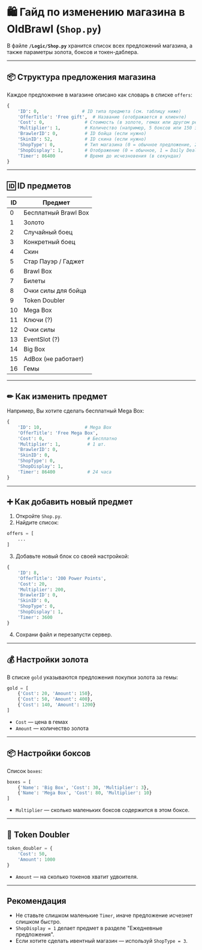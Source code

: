 # 🛍 Гайд по изменению магазина в OldBrawl (`Shop.py`)

В файле **`/Logic/Shop.py`** хранится список всех предложений магазина, а также параметры золота, боксов и токен-даблера.  

---

## 📦 Структура предложения магазина

Каждое предложение в магазине описано как словарь в списке `offers`:

```python
{
    'ID': 0,                # ID типа предмета (см. таблицу ниже)
    'OfferTitle': 'Free gift',  # Название (отображается в клиенте)
    'Cost': 0,               # Стоимость (в золоте, гемах или другом ресурсе)
    'Multiplier': 1,         # Количество (например, 5 боксов или 150 золота)
    'BrawlerID': 0,          # ID бойца (если нужно)
    'SkinID': 52,            # ID скина (если нужно)
    'ShopType': 0,           # Тип магазина (0 = обычное предложение, 2 = скин, 3 = Star Shop)
    'ShopDisplay': 1,        # Отображение (0 = обычное, 1 = Daily Deal)
    'Timer': 86400           # Время до исчезновения (в секундах)
}
```

---

## 🆔 ID предметов

| ID | Предмет              |
| -- | -------------------- |
| 0  | Бесплатный Brawl Box |
| 1  | Золото               |
| 2  | Случайный боец       |
| 3  | Конкретный боец      |
| 4  | Скин                 |
| 5  | Стар Пауэр / Гаджет  |
| 6  | Brawl Box            |
| 7  | Билеты               |
| 8  | Очки силы для бойца  |
| 9  | Token Doubler        |
| 10 | Mega Box             |
| 11 | Ключи (?)            |
| 12 | Очки силы            |
| 13 | EventSlot (?)        |
| 14 | Big Box              |
| 15 | AdBox (не работает)  |
| 16 | Гемы                 |

---

## ✏ Как изменить предмет

Например, Вы хотите сделать бесплатный Mega Box:

```python
{
    'ID': 10,                # Mega Box
    'OfferTitle': 'Free Mega Box',
    'Cost': 0,                # Бесплатно
    'Multiplier': 1,          # 1 шт.
    'BrawlerID': 0,
    'SkinID': 0,
    'ShopType': 0,
    'ShopDisplay': 1,
    'Timer': 86400            # 24 часа
}
```

---

## ➕ Как добавить новый предмет

1. Откройте `Shop.py`.
2. Найдите список:

```python
offers = [
    ...
]
```

3. Добавьте новый блок со своей настройкой:

```python
{
    'ID': 8,
    'OfferTitle': '200 Power Points',
    'Cost': 20,
    'Multiplier': 200,
    'BrawlerID': 0,
    'SkinID': 0,
    'ShopType': 0,
    'ShopDisplay': 1,
    'Timer': 3600
}
```

4. Сохрани файл и перезапусти сервер.

---

## 💰 Настройки золота

В списке `gold` указываются предложения покупки золота за гемы:

```python
gold = [
    {'Cost': 20, 'Amount': 150},
    {'Cost': 50, 'Amount': 400},
    {'Cost': 140, 'Amount': 1200}
]
```

* `Cost` — цена в гемах
* `Amount` — количество золота

---

## 📦 Настройки боксов

Список `boxes`:

```python
boxes = [
    {'Name': 'Big Box', 'Cost': 30, 'Multiplier': 3},
    {'Name': 'Mega Box', 'Cost': 80, 'Multiplier': 10}
]
```

* `Multiplier` — сколько маленьких боксов содержится в этом боксе.

---

## 🎯 Token Doubler

```python
token_doubler = {
    'Cost': 50,
    'Amount': 1000
}
```

* `Amount` — на сколько токенов хватит удвоителя.

---

## Рекомендация

* Не ставьте слишком маленькие `Timer`, иначе предложение исчезнет слишком быстро.
* `ShopDisplay = 1` делает предмет в разделе "Ежедневные предложения".
* Если хотите сделать ивентный магазин — используй `ShopType = 3`.


```

